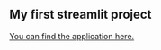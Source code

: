 ## My first streamlit project
[You can find the application here.](https://share.streamlit.io/mroudjane/decision-tree-streamlit-app/main.py)

